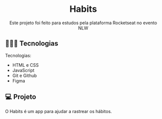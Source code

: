 <h1 align="center"> Habits </h1>

<p align="center">
Este projeto foi feito para estudos pela plataforma Rocketseat no evento NLW <br/>
</p>

## 👩🏽‍💻 Tecnologias

Tecnologias:

- HTML e CSS
- JavaScript
- Git e Github
- Figma

## 💻 Projeto

O Habits é um app para ajudar a rastrear os hábitos.

